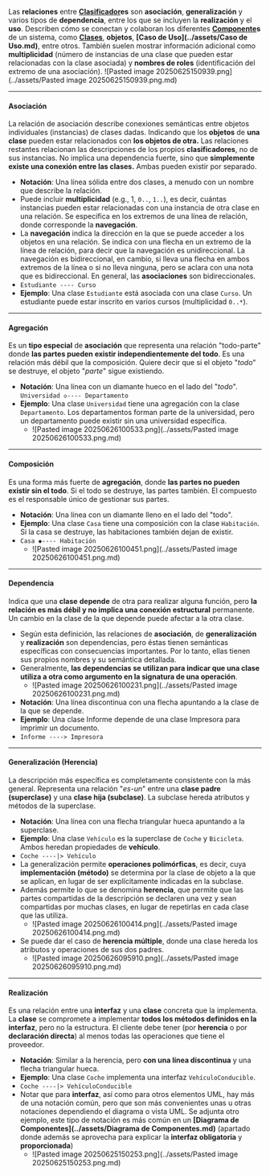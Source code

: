 Las **relaciones** entre **[Clasificador](../assets/Clasificador.md)es** son **asociación**, **generalización** y varios tipos de **dependencia**, entre los que se incluyen la **realización** y el **uso**.
Describen cómo se conectan y colaboran los diferentes **[Componente](../assets/Componente.md)s** de un sistema, como **[Clases](../assets/Clases.md)**, **objetos**, **[Caso de Uso](../assets/Caso de Uso.md)**, entre otros.
También suelen mostrar información adicional como **multiplicidad** (número de instancias de una clase que pueden estar relacionadas con la clase asociada) y **nombres de roles** (identificación del extremo de una asociación).
![Pasted image 20250625150939.png](../assets/Pasted image 20250625150939.png.md)
****
#### **Asociación**
La relación de asociación describe conexiones semánticas entre objetos individuales (instancias) de clases dadas. Indicando que los **objetos** de **una clase** pueden estar relacionados con **los objetos de otra.**
Las relaciones restantes relacionan las descripciones de los propios **clasificadores**, no de sus instancias.
No implica una dependencia fuerte, sino que **simplemente existe una conexión entre las clases.** Ambas pueden existir por separado.
- **Notación**: Una línea sólida entre dos clases, a menudo con un nombre que describe la relación. 
- Puede incluir **multiplicidad** (e.g., 1, `0..`, `1..`), es decir, cuántas instancias pueden estar relacionadas con una instancia de otra clase en una relación. Se especifica en los extremos de una línea de relación, donde corresponde la **navegación**.
- La **navegación** indica la dirección en la que se puede acceder a los objetos en una relación. Se indica con una flecha en un extremo de la línea de relación, para decir que la navegación es unidireccional. La navegación es bidireccional, en cambio, si lleva una flecha en ambos extremos de la línea o si no lleva ninguna, pero se aclara con una nota que es bidireccional. En general, las **asociaciones** son bidireccionales. 
- `Estudiante ---- Curso`
- **Ejemplo**: Una clase `Estudiante` está asociada con una clase `Curso`. Un estudiante puede estar inscrito en varios cursos (multiplicidad `0..*`).
****
#### **Agregación**
Es un **tipo especial** de **asociación** que representa una relación "todo-parte" donde **las partes pueden existir independientemente del todo**. Es una relación más débil que la composición. 
Quiere decir que si el objeto "*todo*" se destruye, el objeto "*parte*" sigue existiendo.
- **Notación**: Una línea con un diamante hueco en el lado del "*todo*". `Universidad ◇---- Departamento`
- **Ejemplo**: Una clase `Universidad` tiene una agregación con la clase `Departamento`. Los departamentos forman parte de la universidad, pero un departamento puede existir sin una universidad específica.
	- ![Pasted image 20250626100533.png](../assets/Pasted image 20250626100533.png.md)
****
#### **Composición**
Es una forma más fuerte de **agregación**, donde **las partes no pueden existir sin el todo**. Si el todo se destruye, las partes también. 
El compuesto es el responsable único de gestionar sus partes.
- **Notación**: Una línea con un diamante lleno en el lado del "todo".
- **Ejemplo**: Una clase `Casa` tiene una composición con la clase `Habitación`. Si la casa se destruye, las habitaciones también dejan de existir.
- `Casa ◆---- Habitación`
	- ![Pasted image 20250626100451.png](../assets/Pasted image 20250626100451.png.md)
****
#### **Dependencia**
Indica que una **clase** **depende** de otra para realizar alguna función, pero **la relación es más débil y no implica una conexión estructural** permanente.
Un cambio en la clase de la que depende puede afectar a la otra clase.
- Según esta definición, las relaciones de **asociación**, de **generalización** y **realización** son dependencias, pero éstas tienen semánticas específicas con consecuencias importantes. Por lo tanto, ellas tienen sus propios nombres y su semántica detallada.
- Generalmente, **las dependencias se utilizan para indicar que una clase utiliza a otra como argumento en la signatura de una operación**.
	- ![Pasted image 20250626100231.png](../assets/Pasted image 20250626100231.png.md)
- **Notación**: Una línea discontinua con una flecha apuntando a la clase de la que se depende.
- **Ejemplo**: Una clase Informe depende de una clase Impresora para imprimir un documento.
- `Informe ----> Impresora`
****
#### **Generalización (Herencia)**
La descripción más específica es completamente consistente con la más general. Representa una relación "*es-un*" entre una **clase padre (superclase)** y una **clase hija (subclase)**. La subclase hereda atributos y métodos de la superclase.
- **Notación**: Una línea con una flecha triangular hueca apuntando a la superclase.
- **Ejemplo**: Una clase `Vehículo` es la superclase de `Coche` y `Bicicleta`. Ambos heredan propiedades de **vehículo**.
- `Coche ----|> Vehículo`
- La generalización permite **operaciones polimórficas**, es decir, cuya **implementación (método)** se determina por la clase de objeto a la que se aplican, en lugar de ser explícitamente indicadas en la subclase.
- Además permite lo que se denomina **herencia**, que permite que las partes compartidas de la descripción se declaren una vez y sean compartidas por muchas clases, en lugar de repetirlas en cada clase que las utiliza.
	- ![Pasted image 20250626100414.png](../assets/Pasted image 20250626100414.png.md)
- Se puede dar el caso de **herencia múltiple**, donde una clase hereda los atributos y operaciones de sus dos padres.
	- ![Pasted image 20250626095910.png](../assets/Pasted image 20250626095910.png.md)
****
#### **Realización**
Es una relación entre una **interfaz** y una **clase** concreta que la implementa.
La **clase** se compromete a implementar **todos los métodos definidos en la interfaz**, pero no la estructura.
El cliente debe tener (por **herencia** o por **declaración directa**) al menos todas las operaciones que tiene el proveedor.
- **Notación**: Similar a la herencia, pero **con una línea discontinua** y una flecha triangular hueca.
- **Ejemplo**: Una clase `Coche` implementa una interfaz `VehículoConducible`.
- `Coche ----|> VehículoConducible`
- Notar que para **interfaz**, así como para otros elementos UML, hay más de una notación común, pero que son más convenientes unas u otras notaciones dependiendo el diagrama o vista UML. Se adjunta otro ejemplo, este tipo de notación es más común en un **[Diagrama de Componentes](../assets/Diagrama de Componentes.md)** (apartado donde además se aprovecha para explicar la **interfaz obligatoria** y **proporcionada**)
	- ![Pasted image 20250625150253.png](../assets/Pasted image 20250625150253.png.md)

